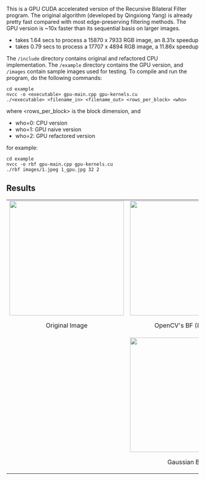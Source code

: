 This is a GPU CUDA accelerated version of the Recursive Bilateral Filter program. The original algorithm (developed by Qingxiong Yang) is already pretty fast compared with most edge-preserving filtering methods. The GPU version is ~10x faster than its sequential basis on larger images. 
- takes 1.64 secs to process a 15870 x 7933 RGB image, an 8.31x speedup
- takes 0.79 secs to process a 17707 x 4894 RGB image, a 11.86x speedup

The `/include` directory contains original and refactored CPU implementation. The `/example` directory contains the GPU version, and `/images` contain sample images used for testing. To compile and run the program, do the following commands:

```
cd example
nvcc -o <executable> gpu-main.cpp gpu-kernels.cu
./<executable> <filename_in> <filename_out> <rows_per_block> <who>
```
where <rows_per_block> is the block dimension, and 
- who=0: CPU version
- who=1: GPU naive version
- who=2: GPU refactored version

for example:
```
cd example
nvcc -o rbf gpu-main.cpp gpu-kernels.cu
./rbf images/1.jpeg 1_gpu.jpg 32 2
```


## Results
<table>
<tr>
<td><img src="https://cloud.githubusercontent.com/assets/2270240/26041579/7d7c034e-3960-11e7-9549-912685043e39.jpg" width="300px"><br/><p align="center">Original Image</p></td>
<td><img src="https://cloud.githubusercontent.com/assets/2270240/26041586/8b4afb42-3960-11e7-9bd8-62bbb924f1e9.jpg" width="300px"><br/><p align="center">OpenCV's BF (896ms)</p></td>
<td><img src="https://cloud.githubusercontent.com/assets/2270240/26041590/8d08c16c-3960-11e7-8a0c-95a77d6d9085.jpg" width="300px"><br/><p align="center">RecursiveBF (18ms)</p></td>
</tr>
<tr>
<td></td>
<td><img src="https://cloud.githubusercontent.com/assets/2270240/26041583/86ea7b22-3960-11e7-8ded-5109b76966ca.jpg" width="300px"><br/><p align="center">Gaussian Blur</p></td>
<td><img src="https://cloud.githubusercontent.com/assets/2270240/26041584/88dfc9b4-3960-11e7-8c9d-2634eac098d0.jpg" width="300px"><br/><p align="center">Median Blur</p></td>
</tr></table>
